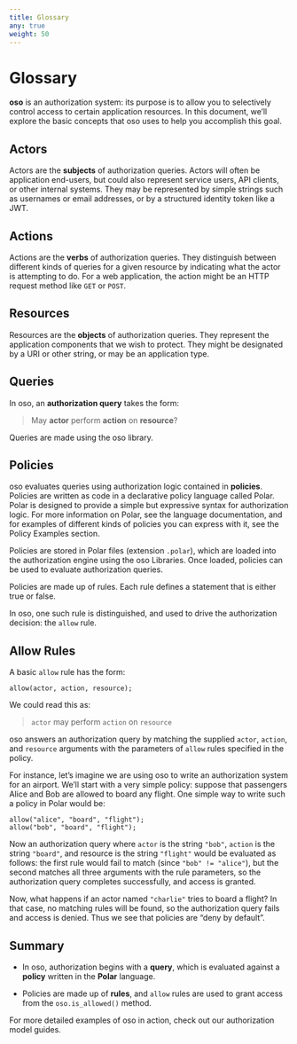 ```yaml
---
title: Glossary
any: true
weight: 50
---
```


# Glossary

**oso** is an authorization system: its purpose is to allow you
to selectively control access to certain application resources.
In this document, we’ll explore the basic concepts that oso uses
to help you accomplish this goal.

## Actors

Actors are the **subjects** of authorization queries. Actors will often be
application end-users, but could also represent service users, API clients,
or other internal systems. They may be represented by simple strings
such as usernames or email addresses, or by a structured identity token
like a JWT.

## Actions

Actions are the **verbs** of authorization queries. They distinguish between
different kinds of queries for a given resource by indicating what the
actor is attempting to do. For a web application, the action might be an
HTTP request method like `GET` or `POST`.

## Resources

Resources are the **objects** of authorization queries. They represent the
application components that we wish to protect. They might be designated by
a URI or other string, or may be an application type.

## Queries

In oso, an **authorization query** takes the form:

> May **actor** perform **action** on **resource**?

Queries are made using the oso library.

## Policies

oso evaluates queries using authorization logic contained in **policies**.
Policies are written as code in a declarative policy language called Polar.
Polar is designed to provide a simple but expressive syntax for authorization
logic. For more information on Polar, see the language documentation,
and for examples of different kinds of policies you can express with it,
see the Policy Examples section.

Policies are stored in Polar files (extension `.polar`), which are loaded
into the authorization engine using the oso Libraries.
Once loaded, policies can be used to evaluate authorization queries.

Policies are made up of rules. Each rule defines
a statement that is either true or false.

In oso, one such rule is distinguished, and used to drive the authorization
decision: the `allow` rule.

## Allow Rules

A basic `allow` rule has the form:

```
allow(actor, action, resource);
```

We could read this as:

> `actor` may perform `action` on `resource`

oso answers an authorization query by matching the supplied `actor`,
`action`, and `resource` arguments with the parameters of `allow`
rules specified in the policy.

For instance, let’s imagine we are using oso to write an authorization system
for an airport. We’ll start with a very simple policy: suppose that passengers
Alice and Bob are allowed to board any flight. One simple way to write such
a policy in Polar would be:

```
allow("alice", "board", "flight");
allow("bob", "board", "flight");
```

Now an authorization query where `actor` is the string `"bob"`,
`action` is the string `"board"`, and resource is the string `"flight"`
would be evaluated as follows: the first rule would fail to match (since
`"bob" != "alice"`), but the second matches all three arguments with
the rule parameters, so the authorization query completes successfully,
and access is granted.

Now, what happens if an actor named `"charlie"` tries to board a flight?
In that case, no matching rules will be found, so the authorization query
fails and access is denied. Thus we see that policies are “deny by
default”.

<!-- Going further -->
<!-- ------------- -->
<!-- Our simple string-based policy has some obvious limitations. -->
<!-- We'd like to write rules that apply to all passengers, not just -->
<!-- Alice and Bob. Passengers shouldn't be able to board *any* flight, -->
<!-- but only flights for which they have boarding passes. Maybe we'd -->
<!-- like to check whether or not passengers have gone through security -->
<!-- before allowing them to board. And what about flight attendants? -->
<!-- We might want to write separate rules for their boarding permissions. -->
<!-- All of this is possible, and easy to integrate with your -->
<!-- application's data using -->
<!-- :doc:`application types </getting-started/policies/application-types>`. -->
## Summary


* In oso, authorization begins with a **query**, which is evaluated against a
**policy** written in the **Polar** language.


* Policies are made up of **rules**, and `allow` rules are used to grant
access from the `oso.is_allowed()` method.

For more detailed examples of oso in action, check out our
authorization model guides.
